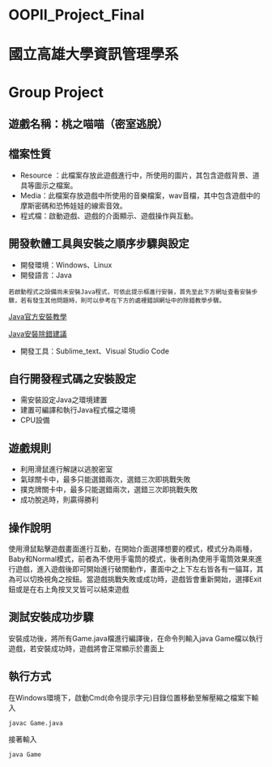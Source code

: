 # OOPII_Project_Final

# **國立高雄大學資訊管理學系** 
# **Group Project**

## 遊戲名稱：桃之喵喵（密室逃脫）

## 檔案性質
* Resource ：此檔案存放此遊戲進行中，所使用的圖片，其包含遊戲背景、道具等圖示之檔案。
* Media：此檔案存放遊戲中所使用的音樂檔案，wav音檔，其中包含遊戲中的摩斯密碼和恐怖娃娃的線索音效。
* 程式檔：啟動遊戲、遊戲的介面顯示、遊戲操作與互動。

## 開發軟體工具與安裝之順序步驟與設定
* 開發環境：Windows、Linux
* 開發語言：Java
```
若啟動程式之設備尚未安裝Java程式，可依此提示框進行安裝，首先至此下方網址查看安裝步驟，若有發生其他問題時，則可以參考在下方的處裡錯誤網址中的除錯教學步驟。
```
[Java官方安裝教學](https://www.java.com/zh-TW/download/help/download_options_zh-tw.html)

[Java安裝除錯建議](https://read01.com/zh-tw/KJ8yN5.html#.YbjQJb1Bw2w)
* 開發工具：Sublime_text、Visual Studio Code

## 自行開發程式碼之安裝設定
* 需安裝設定Java之環境建置
* 建置可編譯和執行Java程式檔之環境
* CPU設備

## 遊戲規則
* 利用滑鼠進行解謎以逃脫密室
* 氣球關卡中，最多只能選錯兩次，選錯三次即挑戰失敗
* 撲克牌關卡中，最多只能選錯兩次，選錯三次即挑戰失敗
* 成功脫逃時，則贏得勝利

## 操作說明
使用滑鼠點擊遊戲畫面進行互動，在開始介面選擇想要的模式，模式分為兩種，Baby和Normal模式，前者為不使用手電筒的模式，後者則為使用手電筒效果來進行遊戲，進入遊戲後即可開始進行破關動作，畫面中之上下左右皆各有一貓耳，其為可以切換視角之按鈕。當遊戲挑戰失敗或成功時，遊戲皆會重新開始，選擇Exit鈕或是在右上角按叉叉皆可以結束遊戲

## 測試安裝成功步驟
安裝成功後，將所有Game.java檔進行編譯後，在命令列輸入java Game檔以執行遊戲，若安裝成功時，遊戲將會正常顯示於畫面上

## 執行方式

在Windows環境下，啟動Cmd(命令提示字元)目錄位置移動至解壓縮之檔案下輸入
``` 
javac Game.java 
```
接著輸入
```
java Game
```
